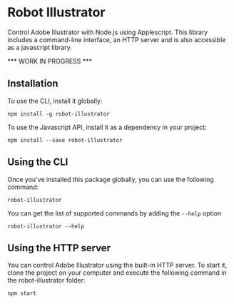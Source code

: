 Robot Illustrator
============
Control Adobe Illustrator with Node.js using Applescript. This library includes a command-line interface, an HTTP server and is also accessible as a javascript library.

*** WORK IN PROGRESS ***

## Installation

To use the CLI, install it globally:

```shell
npm install -g robot-illustrator
```

To use the Javascript API, install it as a dependency in your project:
```shell
npm install --save robot-illustrator
```


## Using the CLI

Once you've installed this package globally, you can use the following command:

```shell
robot-illustrator
```

You can get the list of supported commands by adding the `--help` option

```shell
robot-illustrator --help
```

## Using the HTTP server

You can control Adobe Illustrator using the built-in HTTP server. To start it, clone the project on your computer and execute the following command in the robot-illustrator folder:

```shell
npm start
```

